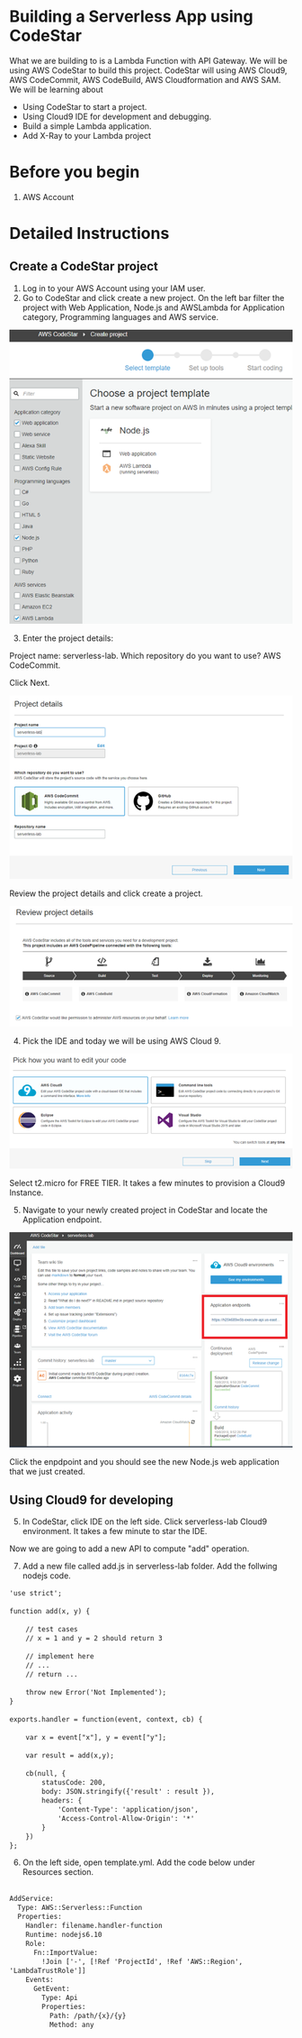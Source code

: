 # Building a Serverless App using CodeStar
What we are building to is a Lambda Function with API Gateway.  We will be using AWS CodeStar to build this project. CodeStar will using AWS Cloud9, AWS CodeCommit, AWS CodeBuild, AWS Cloudformation and AWS SAM. We will be learning about
- Using CodeStar to start a project.
- Using Cloud9 IDE for development and debugging.
- Build a simple Lambda application.
- Add X-Ray to your Lambda project


# Before you begin 
1. AWS Account

# Detailed Instructions
## Create a CodeStar project
1. Log in to your AWS Account using your IAM user.
2. Go to CodeStar and click create a new project.  On the left bar filter the project  with Web Application, Node.js and AWSLambda for Application category, Programming languages and AWS service. 

![img](../images/codestar1.png)

3. Enter the project details:

Project name: serverless-lab.
Which repository do you want to use? AWS CodeCommit.

Click Next.

![img](../images/codestar2.png)

Review the project details and click create a project.

![img](../images/codestar3.png)

4. Pick the IDE and today we will be using AWS Cloud 9.

![img](../images/codestar4.png)

Select t2.micro for FREE TIER.  It takes a few minutes to provision a Cloud9 Instance.

5. Navigate to your newly created project in CodeStar and locate the Application endpoint. 

![img](../images/codestar5.png)

Click the enpdpoint and you should see the new Node.js web application that we just created.

## Using Cloud9 for developing

5. In CodeStar, click IDE on the left side. Click serverless-lab Cloud9 environment. It takes a few minute to star the IDE.

Now we are going to add a new API to compute "add" operation.

7. Add a new file called add.js in serverless-lab folder.  Add the follwing nodejs code.

```
'use strict';

function add(x, y) { 

    // test cases
    // x = 1 and y = 2 should return 3

    // implement here
    // ...
    // return ...
    
    throw new Error('Not Implemented');
}

exports.handler = function(event, context, cb) {
    
    var x = event["x"], y = event["y"];
    
    var result = add(x,y);
   
    cb(null, { 
        statusCode: 200, 
        body: JSON.stringify({'result' : result }),
        headers: {
            'Content-Type': 'application/json',
            'Access-Control-Allow-Origin': '*'
        }
    })
};

```

6. On the left side, open template.yml.  Add the code below under Resources section.

```

AddService:
  Type: AWS::Serverless::Function
  Properties:
    Handler: filename.handler-function
    Runtime: nodejs6.10
    Role:
      Fn::ImportValue:
        !Join ['-', [!Ref 'ProjectId', !Ref 'AWS::Region', 'LambdaTrustRole']]
    Events:
      GetEvent:
        Type: Api
        Properties:
          Path: /path/{x}/{y}
          Method: any

```

